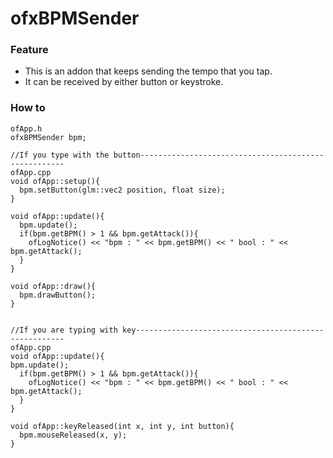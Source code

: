 # ofxBPMSender

### Feature
* This is an addon that keeps sending the tempo that you tap.
* It can be received by either button or keystroke.

### How to
```
ofApp.h
ofxBPMSender bpm;

//If you type with the button-----------------------------------------------------
ofApp.cpp
void ofApp::setup(){
  bpm.setButton(glm::vec2 position, float size);
}

void ofApp::update(){
  bpm.update();
  if(bpm.getBPM() > 1 && bpm.getAttack()){
    ofLogNotice() << "bpm : " << bpm.getBPM() << " bool : " << bpm.getAttack();
  }
}

void ofApp::draw(){
  bpm.drawButton();
}


//If you are typing with key------------------------------------------------------
ofApp.cpp
void ofApp::update(){
bpm.update();
  if(bpm.getBPM() > 1 && bpm.getAttack()){
    ofLogNotice() << "bpm : " << bpm.getBPM() << " bool : " << bpm.getAttack();
  }
}

void ofApp::keyReleased(int x, int y, int button){
  bpm.mouseReleased(x, y);
}
